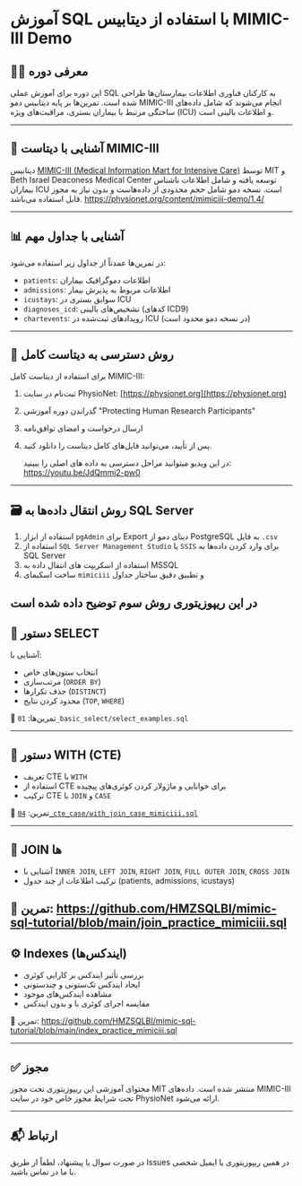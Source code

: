 # آموزش SQL با استفاده از دیتابیس MIMIC-III Demo

## 👨‍🏫 معرفی دوره

این دوره برای آموزش عملی SQL به کارکنان فناوری اطلاعات بیمارستان‌ها طراحی شده است. تمرین‌ها بر پایه دیتابیس دمو MIMIC-III انجام می‌شوند که شامل داده‌های ساختگی مرتبط با بیماران بستری، مراقبت‌های ویژه (ICU) و اطلاعات بالینی است.

---

## 🧬 آشنایی با دیتاست MIMIC-III

دیتابیس [MIMIC-III (Medical Information Mart for Intensive Care)](https://physionet.org/content/mimiciii-demo/1.4/) توسط MIT و Beth Israel Deaconess Medical Center توسعه یافته و شامل اطلاعات ناشناس بیماران ICU است. نسخه دمو شامل حجم محدودی از داده‌هاست و بدون نیاز به مجوز قابل استفاده می‌باشد.
https://physionet.org/content/mimiciii-demo/1.4/


---

## 📊 آشنایی با جداول مهم

در تمرین‌ها عمدتاً از جداول زیر استفاده می‌شود:

- `patients`: اطلاعات دموگرافیک بیماران
- `admissions`: اطلاعات مربوط به پذیرش بیمار
- `icustays`: سوابق بستری در ICU
- `diagnoses_icd`: تشخیص‌های بالینی (کدهای ICD9)
- `chartevents`: رویدادهای ثبت‌شده در ICU (در نسخه دمو محدود است)

---

## 🔐 روش دسترسی به دیتاست کامل

برای استفاده از دیتاست کامل MIMIC-III:

1. ثبت‌نام در سایت PhysioNet: [https://physionet.org](https://physionet.org)
2. گذراندن دوره آموزشی "Protecting Human Research Participants"
3. ارسال درخواست و امضای توافق‌نامه
4. پس از تأیید، می‌توانید فایل‌های کامل دیتاست را دانلود کنید.

   در این ویدیو میتوانید مراحل دسترسی به داده های اصلی را ببینید: 
https://youtu.be/JdQmmj2-pw0

---

## 🗃️ روش انتقال داده‌ها به SQL Server

1. استفاده از ابزار `pgAdmin` برای Export دیتای دمو از PostgreSQL به فایل `.csv`
2. استفاده از `SQL Server Management Studio` یا `SSIS` برای وارد کردن داده‌ها به SQL Server
3. استفاده از اسکریپت های انتقال داده به MSSQL
4. ساخت اسکیمای `mimiciii` و تطبیق دقیق ساختار جداول

در این ریپوزیتوری روش سوم توضیح داده شده است
---

## 🧮 دستور SELECT

آشنایی با:

- انتخاب ستون‌های خاص
- مرتب‌سازی (`ORDER BY`)
- حذف تکرارها (`DISTINCT`)
- محدود کردن نتایج (`TOP`, `WHERE`)

📁 تمرین‌ها: `01_basic_select/select_examples.sql`

---

## 🔄 دستور WITH (CTE)

- تعریف CTE با `WITH`
- استفاده از CTE برای خوانایی و ماژولار کردن کوئری‌های پیچیده
- ترکیب CTE با `JOIN` و `CASE`

📁 تمرین: [`04_cte_case/with_join_case_mimiciii.sql`](https://github.com/HMZSQLBI/mimic-sql-tutorial/blob/main/join_practice_mimiciii.sql)

---

## 🔗 JOIN ها

- آشنایی با `INNER JOIN`, `LEFT JOIN`, `RIGHT JOIN`, `FULL OUTER JOIN`, `CROSS JOIN`
- ترکیب اطلاعات از چند جدول (patients, admissions, icustays)

📁 تمرین: https://github.com/HMZSQLBI/mimic-sql-tutorial/blob/main/join_practice_mimiciii.sql
---

## ⚙️ Indexes (ایندکس‌ها)

- بررسی تأثیر ایندکس بر کارایی کوئری
- ایجاد ایندکس تک‌ستونی و چندستونی
- مشاهده ایندکس‌های موجود
- مقایسه اجرای کوئری با و بدون ایندکس

📁 تمرین: https://github.com/HMZSQLBI/mimic-sql-tutorial/blob/main/index_practice_mimiciii.sql

---

## ✅ مجوز

محتوای آموزشی این ریپوزیتوری تحت مجوز MIT منتشر شده است. داده‌های MIMIC-III تحت شرایط مجوز خاص خود در سایت PhysioNet ارائه می‌شود.

---

## 📬 ارتباط

در صورت سوال یا پیشنهاد، لطفاً از طریق Issues در همین ریپوزیتوری یا ایمیل شخصی با ما در تماس باشید.
